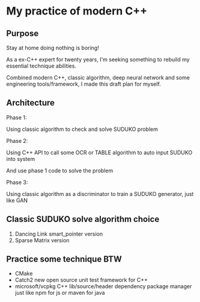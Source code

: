 # My practice of modern C++

## Purpose

Stay at home doing nothing is boring!

As a ex-C++ expert for twenty years, I'm seeking something to rebuild my essential technique abilities.

Combined modern C++, classic algorithm, deep neural network and some engineering tools/framework, I made this draft plan for myself.

## Architecture

Phase 1:

Using classic algorithm to check and solve SUDUKO problem

Phase 2:

Using C++ API to call some OCR or TABLE algorithm to auto input SUDUKO into system

And use phase 1 code to solve the problem

Phase 3:

Using classic algorithm as a discriminator to train a SUDUKO generator, just like GAN

## Classic SUDUKO solve algorithm choice

1. Dancing Link smart_pointer version
2. Sparse Matrix version

## Practice some technique BTW

- CMake
- Catch2    new open source unit test framework for C++
- microsoft/vcpkg   C++ lib/source/header dependency package manager just like npm for js or maven for java

